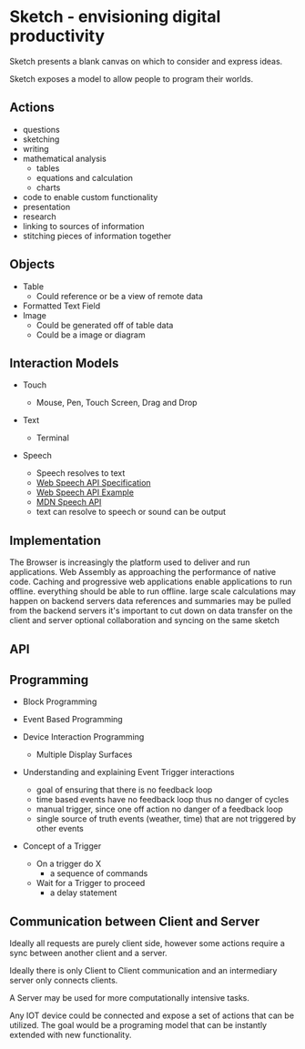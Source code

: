 # Sketch - envisioning digital productivity

Sketch presents a blank canvas on which to consider and express ideas.

Sketch exposes a model to allow people to program their worlds.

## Actions

- questions
- sketching
- writing
- mathematical analysis
    - tables
    - equations and calculation
    - charts
- code to enable custom functionality
- presentation
- research
- linking to sources of information
- stitching pieces of information together


## Objects

- Table
    - Could reference or be a view of remote data
- Formatted Text Field
- Image
    - Could be generated off of table data
    - Could be a image or diagram

## Interaction Models

- Touch
    - Mouse, Pen, Touch Screen, Drag and Drop

- Text
    - Terminal

- Speech
    - Speech resolves to text
    - [Web Speech API Specification](https://wicg.github.io/speech-api/_)
    - [Web Speech API Example](https://codeburst.io/html5-speech-recognition-api-670846a50e92)
    - [MDN Speech API](https://developer.mozilla.org/en-US/docs/Web/API/Web_Speech_API)
    - text can resolve to speech or sound can be output

## Implementation

The Browser is increasingly the platform used to deliver and run applications.
Web Assembly as approaching the performance of native code.
Caching and progressive web applications enable applications to run offline.
everything should be able to run offline.
large scale calculations may happen on backend servers
data references and summaries may be pulled from the backend servers
it's important to cut down on data transfer on the client and server
optional collaboration and syncing on the same sketch

## API

## Programming

- Block Programming
- Event Based Programming
- Device Interaction Programming
    - Multiple Display Surfaces

- Understanding and explaining Event Trigger interactions
    - goal of ensuring that there is no feedback loop
    - time based events have no feedback loop thus no danger of cycles
    - manual trigger, since one off action no danger of a feedback loop
    - single source of truth events (weather, time) that are not triggered by other events

- Concept of a Trigger
    - On a trigger do X
        - a sequence of commands
    - Wait for a Trigger to proceed
        - a delay statement

## Communication between Client and Server

Ideally all requests are purely client side, however some actions require a sync between another client and a server.

Ideally there is only Client to Client communication and an intermediary server only connects clients.

A Server may be used for more computationally intensive tasks.

Any IOT device could be connected and expose a set of actions that can be utilized. The goal would be a programing model that can be instantly extended with new functionality.


